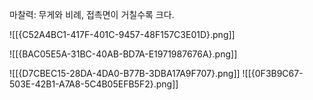마찰력: 무게와 비례, 접촉면이 거칠수록 크다.

![[{C52A4BC1-417F-401C-9457-48F157C3E01D}.png]]

![[{BAC05E5A-31BC-40AB-BD7A-E1971987676A}.png]]

![[{D7CBEC15-28DA-4DA0-B77B-3DBA17A9F707}.png]]
![[{0F3B9C67-503E-42B1-A7A8-5C4B05EFB5F2}.png]]